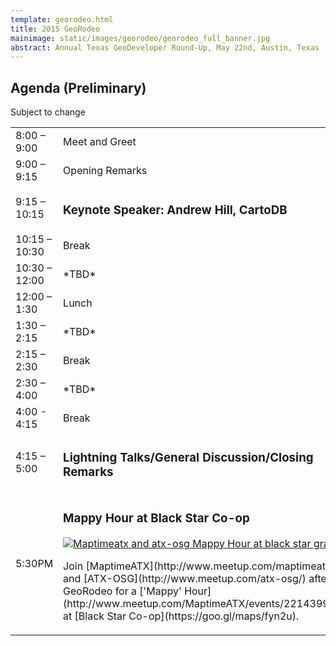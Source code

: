 ```yaml
---
template: georodeo.html
title: 2015 GeoRodeo
mainimage: static/images/georodeo/georodeo_full_banner.jpg
abstract: Annual Texas GeoDeveloper Round-Up, May 22nd, Austin, Texas
---
```


## Agenda (Preliminary)

Subject to change

<table class="georodeo-agenda">
  <thead>
  </thead>
  <tr>
    <td>8:00 – 9:00 </td>
    <td>Meet and Greet</td>
  </tr>
    <tr>
    <td>9:00 – 9:15 </td>
    <td>Opening Remarks</td>
  </tr>
    <tr>
    <td>9:15 – 10:15</td>
    <td><h3><strong>Keynote Speaker:</strong> Andrew Hill, CartoDB </h3></td>
  </tr>
    <tr>
    <td>10:15 – 10:30 </td>
    <td>Break</td>
  </tr>
    <tr>
    <td>10:30 – 12:00</td>
    <td>*TBD*
    </td>
  </tr>
    <tr>
    <td>12:00 – 1:30</td>
    <td>Lunch </td>
  </tr>
    <tr>
    <td>1:30 – 2:15</td>
    <td>*TBD*
    </td>
  </tr>
    <tr>
    <td>2:15 – 2:30</td>
    <td>Break</td>
  </tr>
    <tr>
    <td>2:30 – 4:00</td>
    <td>*TBD*</td>
  </tr>
    <tr>
    <td>4:00 - 4:15</td>
    <td>Break</td>
  </tr>
    <tr>
    <td>4:15 – 5:00</td>
    <td><h3>Lightning Talks/General Discussion/Closing Remarks</h3></td>
  </tr>
    <tr>
    <td>5:30PM</td>
    <td><h3>Mappy Hour at Black Star Co-op</h3>
      <a href="http://www.meetup.com/MaptimeATX/events/221439962/"> <img src="{{m.link('static/images/georodeo/mappyhour_sm.jpg')}}" alt="Maptimeatx and atx-osg Mappy Hour at black star graphic"></a>

<p>Join [MaptimeATX](http://www.meetup.com/maptimeatx/) and [ATX-OSG](http://www.meetup.com/atx-osg/) after the GeoRodeo for a ['Mappy' Hour](http://www.meetup.com/MaptimeATX/events/221439962/) at [Black Star Co-op](https://goo.gl/maps/fyn2u).</p></td>
  </tr>
</table>


